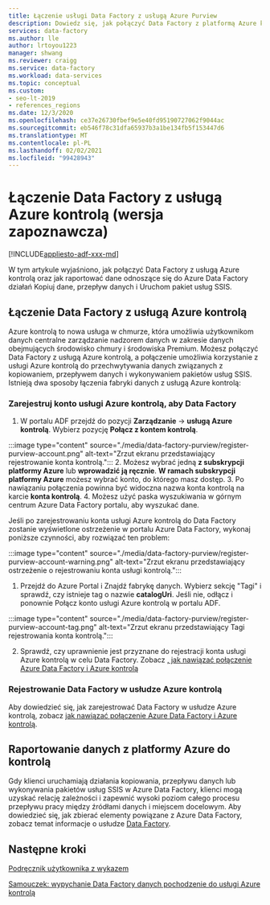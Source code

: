 ```yaml
---
title: Łączenie usługi Data Factory z usługą Azure Purview
description: Dowiedz się, jak połączyć Data Factory z platformą Azure kontrolą
services: data-factory
ms.author: lle
author: lrtoyou1223
manager: shwang
ms.reviewer: craigg
ms.service: data-factory
ms.workload: data-services
ms.topic: conceptual
ms.custom:
- seo-lt-2019
- references_regions
ms.date: 12/3/2020
ms.openlocfilehash: ce37e26730fbef9e5e40fd95190727062f9044ac
ms.sourcegitcommit: eb546f78c31dfa65937b3a1be134fb5f153447d6
ms.translationtype: MT
ms.contentlocale: pl-PL
ms.lasthandoff: 02/02/2021
ms.locfileid: "99428943"
---
```

# <a name="connect-data-factory-to-azure-purview-preview"></a>Łączenie Data Factory z usługą Azure kontrolą (wersja zapoznawcza)
[!INCLUDE[appliesto-adf-xxx-md](includes/appliesto-adf-xxx-md.md)]

W tym artykule wyjaśniono, jak połączyć Data Factory z usługą Azure kontrolą oraz jak raportować dane odnoszące się do Azure Data Factory działań Kopiuj dane, przepływ danych i Uruchom pakiet usług SSIS.


## <a name="connect-data-factory-to-azure-purview"></a>Łączenie Data Factory z usługą Azure kontrolą
Azure kontrolą to nowa usługa w chmurze, która umożliwia użytkownikom danych centralne zarządzanie nadzorem danych w zakresie danych obejmujących środowisko chmury i środowiska Premium. Możesz połączyć Data Factory z usługą Azure kontrolą, a połączenie umożliwia korzystanie z usługi Azure kontrolą do przechwytywania danych związanych z kopiowaniem, przepływem danych i wykonywaniem pakietów usług SSIS. Istnieją dwa sposoby łączenia fabryki danych z usługą Azure kontrolą:
### <a name="register-azure-purview-account-to-data-factory"></a>Zarejestruj konto usługi Azure kontrolą, aby Data Factory
1. W portalu ADF przejdź do pozycji **Zarządzanie**  ->  **usługą Azure kontrolą**. Wybierz pozycję **Połącz z kontem kontrolą**. 

:::image type="content" source="./media/data-factory-purview/register-purview-account.png" alt-text="Zrzut ekranu przedstawiający rejestrowanie konta kontrolą.":::
2. Możesz wybrać jedną **z subskrypcji platformy Azure** lub **wprowadzić ją ręcznie**. **W ramach subskrypcji platformy Azure** możesz wybrać konto, do którego masz dostęp. 
3. Po nawiązaniu połączenia powinna być widoczna nazwa konta kontrolą na karcie **konta kontrolą**. 
4. Możesz użyć paska wyszukiwania w górnym centrum Azure Data Factory portalu, aby wyszukać dane. 

Jeśli po zarejestrowaniu konta usługi Azure kontrolą do Data Factory zostanie wyświetlone ostrzeżenie w portalu Azure Data Factory, wykonaj poniższe czynności, aby rozwiązać ten problem:

:::image type="content" source="./media/data-factory-purview/register-purview-account-warning.png" alt-text="Zrzut ekranu przedstawiający ostrzeżenie o rejestrowaniu konta usługi kontrolą.":::

1. Przejdź do Azure Portal i Znajdź fabrykę danych. Wybierz sekcję "Tagi" i sprawdź, czy istnieje tag o nazwie **catalogUri**. Jeśli nie, odłącz i ponownie Połącz konto usługi Azure kontrolą w portalu ADF.

:::image type="content" source="./media/data-factory-purview/register-purview-account-tag.png" alt-text="Zrzut ekranu przedstawiający Tagi rejestrowania konta kontrolą.":::

2. Sprawdź, czy uprawnienie jest przyznane do rejestracji konta usługi Azure kontrolą w celu Data Factory. Zobacz [, jak nawiązać połączenie Azure Data Factory i Azure kontrolą](https://docs.microsoft.com/azure/purview/how-to-link-azure-data-factory#create-new-data-factory-connection)

### <a name="register-data-factory-in-azure-purview"></a>Rejestrowanie Data Factory w usłudze Azure kontrolą
Aby dowiedzieć się, jak zarejestrować Data Factory w usłudze Azure kontrolą, zobacz [jak nawiązać połączenie Azure Data Factory i Azure kontrolą](https://docs.microsoft.com/azure/purview/how-to-link-azure-data-factory). 

## <a name="report-lineage-data-to-azure-purview"></a>Raportowanie danych z platformy Azure do kontrolą
Gdy klienci uruchamiają działania kopiowania, przepływu danych lub wykonywania pakietów usług SSIS w Azure Data Factory, klienci mogą uzyskać relację zależności i zapewnić wysoki poziom całego procesu przepływu pracy między źródłami danych i miejscem docelowym.
Aby dowiedzieć się, jak zbierać elementy powiązane z Azure Data Factory, zobacz temat informacje o usłudze [Data Factory](../purview/how-to-link-azure-data-factory.md#supported-azure-data-factory-activities).

## <a name="next-steps"></a>Następne kroki
[Podręcznik użytkownika z wykazem](../purview/catalog-lineage-user-guide.md)

[Samouczek: wypychanie Data Factory danych pochodzenie do usługi Azure kontrolą](turorial-push-lineage-to-purview.md)